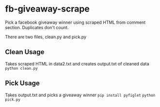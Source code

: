 # fb-giveaway-scrape
Pick a facebook giveaway winner using scraped HTML from comment section. Duplicates don't count.

There are two files, clean.py and pick.py

## Clean Usage
Takes scraped HTML in data2.txt and creates output.txt of cleaned data
`python clean.py`

## Pick Usage
Takes output.txt and picks a giveaway winner
`pip install pyfiglet`
`python pick.py`
